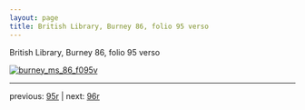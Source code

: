 ```yaml
---
layout: page
title: British Library, Burney 86, folio 95 verso
---
```


British Library, Burney 86, folio 95 verso

[![burney_ms_86_f095v](http://www.homermultitext.org/iipsrv?IIIF=/project/homer/pyramidal/deepzoom/bl/burney86imgs/v1/burney_ms_86_f095v.tif/full/800,/0/default.jpg)](http://www.homermultitext.org/ict2/?urn=urn:cite2:bl:burney86imgs.v1:burney_ms_86_f095v) 

---

previous:  [95r](../95r/) | next: [96r](../96r/)